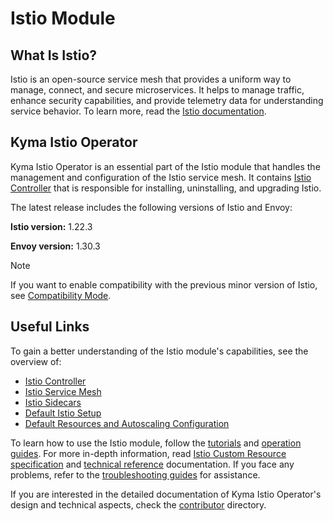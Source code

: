 # Istio Module

## What Is Istio?

Istio is an open-source service mesh that provides a uniform way to manage, connect, and secure microservices. It helps to manage traffic, enhance security capabilities, and provide telemetry data for understanding service behavior. To learn more, read the [Istio documentation](https://istio.io/latest/).

## Kyma Istio Operator

Kyma Istio Operator is an essential part of the Istio module that handles the management and configuration of the Istio service mesh. It contains [Istio Controller](./00-10-overview-istio-controller.md) that is responsible for installing, uninstalling, and upgrading Istio.

The latest release includes the following versions of Istio and Envoy:  

**Istio version:** 1.22.3

**Envoy version:** 1.30.3

> [!NOTE]
> If you want to enable compatibility with the previous minor version of Istio, see [Compatibility Mode](https://kyma-project.io/#/istio/user/00-10-overview-istio-controller?id=compatibility-mode).

## Useful Links

To gain a better understanding of the Istio module's capabilities, see the overview of:
- [Istio Controller](./00-10-overview-istio-controller.md)
- [Istio Service Mesh](./00-20-overview-service-mesh.md)
- [Istio Sidecars](./00-30-overview-istio-sidecars.md)
- [Default Istio Setup](./00-40-overview-istio-setup.md)
- [Default Resources and Autoscaling Configuration](./00-50-resource-configuration.md)

To learn how to use the Istio module, follow the [tutorials](./tutorials/) and [operation guides](./operation-guides/). For more in-depth information, read [Istio Custom Resource specification](./04-00-istio-custom-resource.md) and [technical reference](./technical-reference/) documentation. If you face any problems, refer to the [troubleshooting guides](./troubleshooting/) for assistance.

If you are interested in the detailed documentation of Kyma Istio Operator's design and technical aspects, check the [contributor](https://github.com/kyma-project/istio/tree/main/docs/contributor) directory.

